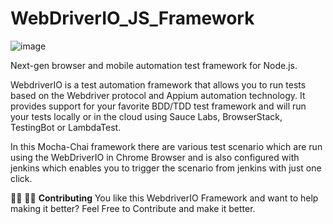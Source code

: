 # WebDriverIO_JS_Framework

![image](https://user-images.githubusercontent.com/26374104/129474614-56943c5c-8f80-4238-b653-f01ab72aaf40.png)

Next-gen browser and mobile automation test framework for Node.js.

WebdriverIO is a test automation framework that allows you to run tests based on the Webdriver protocol and Appium automation technology. It provides support for your favorite BDD/TDD test framework and will run your tests locally or in the cloud using Sauce Labs, BrowserStack, TestingBot or LambdaTest.

In this Mocha-Chai framework there are various test scenario which are run using the WebDriverIO in Chrome Browser and is also configured with jenkins which enables you to trigger the scenario from jenkins with just one click.


👩‍💻 👨‍💻 **Contributing**
You like this WebdriverIO Framework and want to help making it better? Feel Free to Contribute and make it better.


